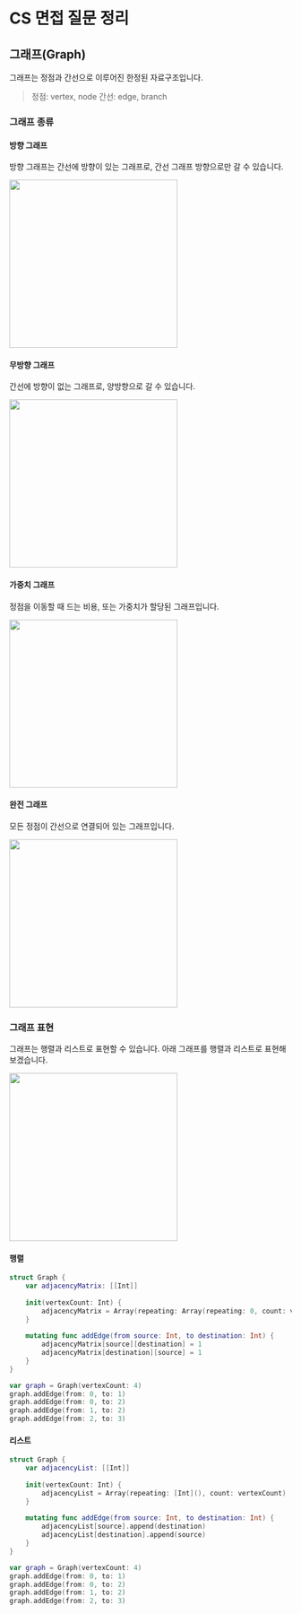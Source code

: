# CS 면접 질문 정리

## 그래프(Graph)

그래프는 정점과 간선으로 이루어진 한정된 자료구조입니다. 

> 정점: vertex, node
> 간선: edge, branch

### 그래프 종류

#### 방향 그래프

방향 그래프는 간선에 방향이 있는 그래프로, 간선 그래프 방향으로만 갈 수 있습니다.

<img src="https://github.com/h-suo/CS-Interview/assets/109963294/045022a0-f9c2-494d-ad1d-b8b8ff85e928" width="300">

#### 무방향 그래프

간선에 방향이 없는 그래프로, 양방향으로 갈 수 있습니다.

<img src="https://github.com/h-suo/CS-Interview/assets/109963294/02df1e35-b48b-4865-8f88-287056d5af34" width="300">

#### 가중치 그래프

정점을 이동할 때 드는 비용, 또는 가중치가 할당된 그래프입니다.

<img src="https://github.com/h-suo/CS-Interview/assets/109963294/960889dd-4ff3-4066-93f7-b875fd6faefb" width="300">

#### 완전 그래프

모든 정점이 간선으로 연결되어 있는 그래프입니다.

<img src="https://github.com/h-suo/CS-Interview/assets/109963294/e980fc35-11ab-4a29-b95c-8bd580585f03" width="300">

<br>

### 그래프 표현

그래프는 행렬과 리스트로 표현할 수 있습니다. 아래 그래프를 행렬과 리스트로 표현해 보겠습니다.

<img src="https://github.com/h-suo/CS-Interview/assets/109963294/033ea86d-475b-43a2-819b-d38cf4952edf" width="300">

#### 행렬

```swift
struct Graph {
    var adjacencyMatrix: [[Int]]
    
    init(vertexCount: Int) {
        adjacencyMatrix = Array(repeating: Array(repeating: 0, count: vertexCount), count: vertexCount)
    }
    
    mutating func addEdge(from source: Int, to destination: Int) {
        adjacencyMatrix[source][destination] = 1
        adjacencyMatrix[destination][source] = 1
    }
}

var graph = Graph(vertexCount: 4)
graph.addEdge(from: 0, to: 1)
graph.addEdge(from: 0, to: 2)
graph.addEdge(from: 1, to: 2)
graph.addEdge(from: 2, to: 3)
```

#### 리스트

```swift
struct Graph {
    var adjacencyList: [[Int]]
    
    init(vertexCount: Int) {
        adjacencyList = Array(repeating: [Int](), count: vertexCount)
    }
    
    mutating func addEdge(from source: Int, to destination: Int) {
        adjacencyList[source].append(destination)
        adjacencyList[destination].append(source)
    }
}

var graph = Graph(vertexCount: 4)
graph.addEdge(from: 0, to: 1)
graph.addEdge(from: 0, to: 2)
graph.addEdge(from: 1, to: 2)
graph.addEdge(from: 2, to: 3)
